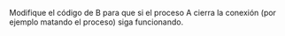 Modifique el código de B para que si el proceso A cierra la conexión (por ejemplo matando el proceso) siga funcionando.